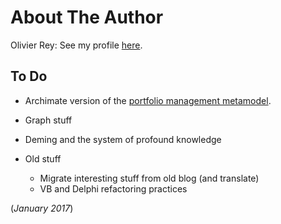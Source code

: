 # About The Author

Olivier Rey: See my profile [here](https://www.linkedin.com/in/reyolivier/).

## To Do

  * Archimate version of the [portfolio management metamodel](../articles/portfolio.md).
  * Graph stuff
  * Deming and the system of profound knowledge
  * Old stuff

    * Migrate interesting stuff from old blog (and translate)
    * VB and Delphi refactoring practices

(*January 2017*)